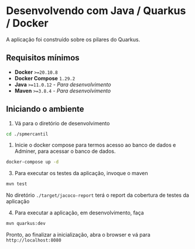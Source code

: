 # Desenvolvendo com Java / Quarkus / Docker

A aplicação foi construído sobre os pilares do Quarkus.

## Requisitos mínimos

- **Docker** `>=20.10.8`
- **Docker Compose**  `1.29.2`
- **Java** `>=11.0.12` - *Para desenvolvimento*
- **Maven** `>=3.8.4` - *Para desenvolvimento*


## Iniciando o ambiente

1. Vá para o diretório de desenvolvimento

```sh
cd ./spmercantil
``` 

1. Inicie o docker compose para termos acesso ao banco de dados e Adminer, para acessar o banco de dados.

```sh
docker-compose up -d
```

3. Para executar os testes da aplicação, invoque o maven

```sh
mvn test
```

No diretório `./target/jacoco-report` terá o report da cobertura de testes da aplicação

4. Para executar a aplicação, em desenvolvimento, faça

```sh
mvn quarkus:dev
```

Pronto, ao finalizar a inicialização, abra o browser e vá para `http://localhost:8080`